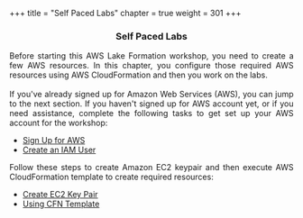 +++
title = "Self Paced Labs"
chapter = true
weight = 301
+++

<center><h3>Self Paced Labs</h3></center>

<div style="text-align: justify">
  Before starting this AWS Lake Formation workshop, you need to create a few AWS resources. In this chapter,
  you configure those required AWS resources using AWS CloudFormation and then you work on the labs.
  <br><br/>
  If you've already signed up for Amazon Web Services (AWS), you can jump to the next section. If you haven't signed up for AWS account yet, or if you need assistance, complete the following tasks to get set up your AWS account for the workshop:
  <ul>
    <li><a href="30-howtostart/301-self-paced/3010-sign-up-aws.html">Sign Up for AWS</a></li>
    <li><a href="30-howtostart/301-self-paced/3011-create-iam-account.html">Create an IAM User</a></li>
  </ul>
</div>
<div style="text-align: justify">
  Follow these steps to create Amazon EC2 keypair and then execute AWS CloudFormation template to create required resources:
  <ul>
    <li><a href="301-self-paced/3012-ec2-keypair.html">Create EC2 Key Pair</a></li>
    <li><a href="301-self-paced/3013-cloudformation.html">Using CFN Template</a></li>
  </ul>
</div>